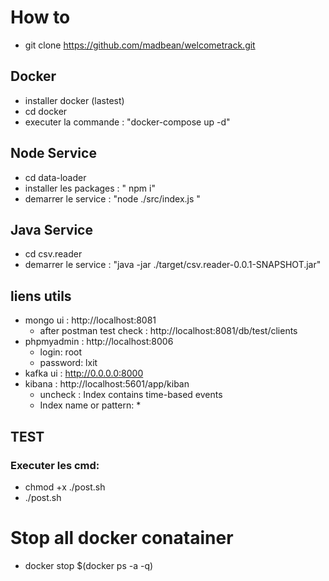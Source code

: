 # How to

- git clone https://github.com/madbean/welcometrack.git

## Docker

- installer docker (lastest)
- cd docker
- executer la commande : "docker-compose up -d"

## Node Service

- cd data-loader
- installer les packages : " npm i"
- demarrer le service : "node ./src/index.js "

## Java Service
- cd csv.reader
- demarrer le service : "java -jar ./target/csv.reader-0.0.1-SNAPSHOT.jar"

## liens utils

- mongo ui : http://localhost:8081
    - after postman test check : http://localhost:8081/db/test/clients
- phpmyadmin : http://localhost:8006
    - login: root
    - password: lxit
- kafka ui : http://0.0.0.0:8000
- kibana : http://localhost:5601/app/kiban
    - uncheck : Index contains time-based events  
    - Index name or pattern: *

## TEST

### Executer les cmd:

- chmod +x ./post.sh 
- ./post.sh 

# Stop all docker conatainer

- docker stop $(docker ps -a -q) 
